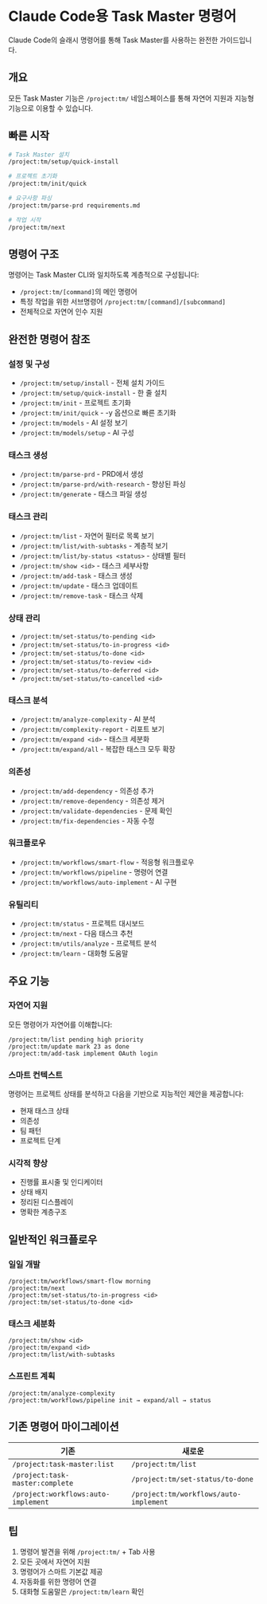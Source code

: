 # Claude Code용 Task Master 명령어

Claude Code의 슬래시 명령어를 통해 Task Master를 사용하는 완전한 가이드입니다.

## 개요

모든 Task Master 기능은 `/project:tm/` 네임스페이스를 통해 자연어 지원과 지능형 기능으로 이용할 수 있습니다.

## 빠른 시작

```bash
# Task Master 설치
/project:tm/setup/quick-install

# 프로젝트 초기화
/project:tm/init/quick

# 요구사항 파싱
/project:tm/parse-prd requirements.md

# 작업 시작
/project:tm/next
```

## 명령어 구조

명령어는 Task Master CLI와 일치하도록 계층적으로 구성됩니다:
- `/project:tm/[command]`의 메인 명령어
- 특정 작업을 위한 서브명령어 `/project:tm/[command]/[subcommand]`
- 전체적으로 자연어 인수 지원

## 완전한 명령어 참조

### 설정 및 구성
- `/project:tm/setup/install` - 전체 설치 가이드
- `/project:tm/setup/quick-install` - 한 줄 설치
- `/project:tm/init` - 프로젝트 초기화
- `/project:tm/init/quick` - -y 옵션으로 빠른 초기화
- `/project:tm/models` - AI 설정 보기
- `/project:tm/models/setup` - AI 구성

### 태스크 생성
- `/project:tm/parse-prd` - PRD에서 생성
- `/project:tm/parse-prd/with-research` - 향상된 파싱
- `/project:tm/generate` - 태스크 파일 생성

### 태스크 관리
- `/project:tm/list` - 자연어 필터로 목록 보기
- `/project:tm/list/with-subtasks` - 계층적 보기
- `/project:tm/list/by-status <status>` - 상태별 필터
- `/project:tm/show <id>` - 태스크 세부사항
- `/project:tm/add-task` - 태스크 생성
- `/project:tm/update` - 태스크 업데이트
- `/project:tm/remove-task` - 태스크 삭제

### 상태 관리
- `/project:tm/set-status/to-pending <id>`
- `/project:tm/set-status/to-in-progress <id>`
- `/project:tm/set-status/to-done <id>`
- `/project:tm/set-status/to-review <id>`
- `/project:tm/set-status/to-deferred <id>`
- `/project:tm/set-status/to-cancelled <id>`

### 태스크 분석
- `/project:tm/analyze-complexity` - AI 분석
- `/project:tm/complexity-report` - 리포트 보기
- `/project:tm/expand <id>` - 태스크 세분화
- `/project:tm/expand/all` - 복잡한 태스크 모두 확장

### 의존성
- `/project:tm/add-dependency` - 의존성 추가
- `/project:tm/remove-dependency` - 의존성 제거
- `/project:tm/validate-dependencies` - 문제 확인
- `/project:tm/fix-dependencies` - 자동 수정

### 워크플로우
- `/project:tm/workflows/smart-flow` - 적응형 워크플로우
- `/project:tm/workflows/pipeline` - 명령어 연결
- `/project:tm/workflows/auto-implement` - AI 구현

### 유틸리티
- `/project:tm/status` - 프로젝트 대시보드
- `/project:tm/next` - 다음 태스크 추천
- `/project:tm/utils/analyze` - 프로젝트 분석
- `/project:tm/learn` - 대화형 도움말

## 주요 기능

### 자연어 지원
모든 명령어가 자연어를 이해합니다:
```
/project:tm/list pending high priority
/project:tm/update mark 23 as done
/project:tm/add-task implement OAuth login
```

### 스마트 컨텍스트
명령어는 프로젝트 상태를 분석하고 다음을 기반으로 지능적인 제안을 제공합니다:
- 현재 태스크 상태
- 의존성
- 팀 패턴
- 프로젝트 단계

### 시각적 향상
- 진행률 표시줄 및 인디케이터
- 상태 배지
- 정리된 디스플레이
- 명확한 계층구조

## 일반적인 워크플로우

### 일일 개발
```
/project:tm/workflows/smart-flow morning
/project:tm/next
/project:tm/set-status/to-in-progress <id>
/project:tm/set-status/to-done <id>
```

### 태스크 세분화
```
/project:tm/show <id>
/project:tm/expand <id>
/project:tm/list/with-subtasks
```

### 스프린트 계획
```
/project:tm/analyze-complexity
/project:tm/workflows/pipeline init → expand/all → status
```

## 기존 명령어 마이그레이션

| 기존 | 새로운 |
|-----|-----|
| `/project:task-master:list` | `/project:tm/list` |
| `/project:task-master:complete` | `/project:tm/set-status/to-done` |
| `/project:workflows:auto-implement` | `/project:tm/workflows/auto-implement` |

## 팁

1. 명령어 발견을 위해 `/project:tm/` + Tab 사용
2. 모든 곳에서 자연어 지원
3. 명령어가 스마트 기본값 제공
4. 자동화를 위한 명령어 연결
5. 대화형 도움말은 `/project:tm/learn` 확인